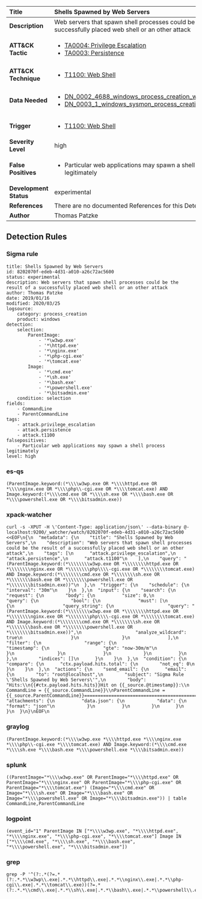 | Title                    | Shells Spawned by Web Servers       |
|:-------------------------|:------------------|
| **Description**          | Web servers that spawn shell processes could be the result of a successfully placed web shell or an other attack |
| **ATT&amp;CK Tactic**    |  <ul><li>[TA0004: Privilege Escalation](https://attack.mitre.org/tactics/TA0004)</li><li>[TA0003: Persistence](https://attack.mitre.org/tactics/TA0003)</li></ul>  |
| **ATT&amp;CK Technique** | <ul><li>[T1100: Web Shell](https://attack.mitre.org/techniques/T1100)</li></ul>  |
| **Data Needed**          | <ul><li>[DN_0002_4688_windows_process_creation_with_commandline](../Data_Needed/DN_0002_4688_windows_process_creation_with_commandline.md)</li><li>[DN_0003_1_windows_sysmon_process_creation](../Data_Needed/DN_0003_1_windows_sysmon_process_creation.md)</li></ul>  |
| **Trigger**              | <ul><li>[T1100: Web Shell](../Triggers/T1100.md)</li></ul>  |
| **Severity Level**       | high |
| **False Positives**      | <ul><li>Particular web applications may spawn a shell process legitimately</li></ul>  |
| **Development Status**   | experimental |
| **References**           |  There are no documented References for this Detection Rule yet  |
| **Author**               | Thomas Patzke |


## Detection Rules

### Sigma rule

```
title: Shells Spawned by Web Servers
id: 8202070f-edeb-4d31-a010-a26c72ac5600
status: experimental
description: Web servers that spawn shell processes could be the result of a successfully placed web shell or an other attack
author: Thomas Patzke
date: 2019/01/16
modified: 2020/03/25
logsource:
    category: process_creation
    product: windows
detection:
    selection:
        ParentImage:
            - '*\w3wp.exe'
            - '*\httpd.exe'
            - '*\nginx.exe'
            - '*\php-cgi.exe'
            - '*\tomcat.exe'
        Image:
            - '*\cmd.exe'
            - '*\sh.exe'
            - '*\bash.exe'
            - '*\powershell.exe'
            - '*\bitsadmin.exe'
    condition: selection
fields:
    - CommandLine
    - ParentCommandLine
tags:
    - attack.privilege_escalation
    - attack.persistence
    - attack.t1100
falsepositives:
    - Particular web applications may spawn a shell process legitimately
level: high

```





### es-qs
    
```
(ParentImage.keyword:(*\\\\w3wp.exe OR *\\\\httpd.exe OR *\\\\nginx.exe OR *\\\\php\\-cgi.exe OR *\\\\tomcat.exe) AND Image.keyword:(*\\\\cmd.exe OR *\\\\sh.exe OR *\\\\bash.exe OR *\\\\powershell.exe OR *\\\\bitsadmin.exe))
```


### xpack-watcher
    
```
curl -s -XPUT -H \'Content-Type: application/json\' --data-binary @- localhost:9200/_watcher/watch/8202070f-edeb-4d31-a010-a26c72ac5600 <<EOF\n{\n  "metadata": {\n    "title": "Shells Spawned by Web Servers",\n    "description": "Web servers that spawn shell processes could be the result of a successfully placed web shell or an other attack",\n    "tags": [\n      "attack.privilege_escalation",\n      "attack.persistence",\n      "attack.t1100"\n    ],\n    "query": "(ParentImage.keyword:(*\\\\\\\\w3wp.exe OR *\\\\\\\\httpd.exe OR *\\\\\\\\nginx.exe OR *\\\\\\\\php\\\\-cgi.exe OR *\\\\\\\\tomcat.exe) AND Image.keyword:(*\\\\\\\\cmd.exe OR *\\\\\\\\sh.exe OR *\\\\\\\\bash.exe OR *\\\\\\\\powershell.exe OR *\\\\\\\\bitsadmin.exe))"\n  },\n  "trigger": {\n    "schedule": {\n      "interval": "30m"\n    }\n  },\n  "input": {\n    "search": {\n      "request": {\n        "body": {\n          "size": 0,\n          "query": {\n            "bool": {\n              "must": [\n                {\n                  "query_string": {\n                    "query": "(ParentImage.keyword:(*\\\\\\\\w3wp.exe OR *\\\\\\\\httpd.exe OR *\\\\\\\\nginx.exe OR *\\\\\\\\php\\\\-cgi.exe OR *\\\\\\\\tomcat.exe) AND Image.keyword:(*\\\\\\\\cmd.exe OR *\\\\\\\\sh.exe OR *\\\\\\\\bash.exe OR *\\\\\\\\powershell.exe OR *\\\\\\\\bitsadmin.exe))",\n                    "analyze_wildcard": true\n                  }\n                }\n              ],\n              "filter": {\n                "range": {\n                  "timestamp": {\n                    "gte": "now-30m/m"\n                  }\n                }\n              }\n            }\n          }\n        },\n        "indices": []\n      }\n    }\n  },\n  "condition": {\n    "compare": {\n      "ctx.payload.hits.total": {\n        "not_eq": 0\n      }\n    }\n  },\n  "actions": {\n    "send_email": {\n      "email": {\n        "to": "root@localhost",\n        "subject": "Sigma Rule \'Shells Spawned by Web Servers\'",\n        "body": "Hits:\\n{{#ctx.payload.hits.hits}}Hit on {{_source.@timestamp}}:\\n      CommandLine = {{_source.CommandLine}}\\nParentCommandLine = {{_source.ParentCommandLine}}================================================================================\\n{{/ctx.payload.hits.hits}}",\n        "attachments": {\n          "data.json": {\n            "data": {\n              "format": "json"\n            }\n          }\n        }\n      }\n    }\n  }\n}\nEOF\n
```


### graylog
    
```
(ParentImage.keyword:(*\\\\w3wp.exe *\\\\httpd.exe *\\\\nginx.exe *\\\\php\\-cgi.exe *\\\\tomcat.exe) AND Image.keyword:(*\\\\cmd.exe *\\\\sh.exe *\\\\bash.exe *\\\\powershell.exe *\\\\bitsadmin.exe))
```


### splunk
    
```
((ParentImage="*\\\\w3wp.exe" OR ParentImage="*\\\\httpd.exe" OR ParentImage="*\\\\nginx.exe" OR ParentImage="*\\\\php-cgi.exe" OR ParentImage="*\\\\tomcat.exe") (Image="*\\\\cmd.exe" OR Image="*\\\\sh.exe" OR Image="*\\\\bash.exe" OR Image="*\\\\powershell.exe" OR Image="*\\\\bitsadmin.exe")) | table CommandLine,ParentCommandLine
```


### logpoint
    
```
(event_id="1" ParentImage IN ["*\\\\w3wp.exe", "*\\\\httpd.exe", "*\\\\nginx.exe", "*\\\\php-cgi.exe", "*\\\\tomcat.exe"] Image IN ["*\\\\cmd.exe", "*\\\\sh.exe", "*\\\\bash.exe", "*\\\\powershell.exe", "*\\\\bitsadmin.exe"])
```


### grep
    
```
grep -P '^(?:.*(?=.*(?:.*.*\\w3wp\\.exe|.*.*\\httpd\\.exe|.*.*\\nginx\\.exe|.*.*\\php-cgi\\.exe|.*.*\\tomcat\\.exe))(?=.*(?:.*.*\\cmd\\.exe|.*.*\\sh\\.exe|.*.*\\bash\\.exe|.*.*\\powershell\\.exe|.*.*\\bitsadmin\\.exe)))'
```



